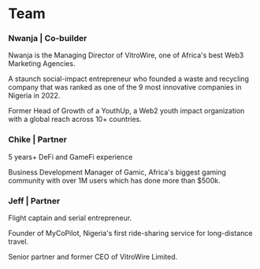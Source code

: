 # Team

### Nwanja | Co-builder

Nwanja is the Managing Director of VitroWire, one of Africa's best Web3 Marketing Agencies.

A staunch social-impact entrepreneur who founded a waste and recycling company that was ranked as one of the 9 most innovative companies in Nigeria in 2022.&#x20;

Former Head of Growth of a YouthUp, a Web2 youth impact organization with a global reach across 10+ countries.

###

### Chike | Partner

5 years+ DeFi and GameFi experience

Business Development Manager of Gamic, Africa's biggest gaming community with over 1M users which has done more than $500k.

###

### Jeff | Partner

Flight captain and serial entrepreneur.

Founder of MyCoPilot, Nigeria's first ride-sharing service for long-distance travel.

Senior partner and former CEO of VitroWire Limited.

